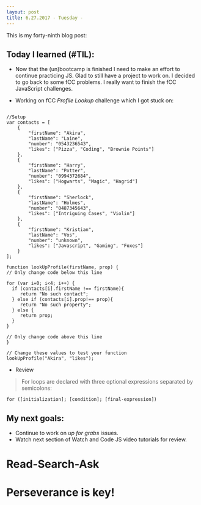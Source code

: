 ```yaml
---
layout: post
title: 6.27.2017 - Tuesday - 
---
```


This is my forty-ninth blog post: 

## Today I learned (#TIL):   

- Now that the (un)bootcamp is finished I need to make an effort to continue practicing JS.  Glad to still have a project to work on.  I decided to go back to some fCC problems.  I really want to finish the fCC JavaScript challenges.  

- Working on fCC _Profile Lookup_ challenge which I got stuck on:

```

//Setup
var contacts = [
    {
        "firstName": "Akira",
        "lastName": "Laine",
        "number": "0543236543",
        "likes": ["Pizza", "Coding", "Brownie Points"]
    },
    {
        "firstName": "Harry",
        "lastName": "Potter",
        "number": "0994372684",
        "likes": ["Hogwarts", "Magic", "Hagrid"]
    },
    {
        "firstName": "Sherlock",
        "lastName": "Holmes",
        "number": "0487345643",
        "likes": ["Intriguing Cases", "Violin"]
    },
    {
        "firstName": "Kristian",
        "lastName": "Vos",
        "number": "unknown",
        "likes": ["Javascript", "Gaming", "Foxes"]
    }
];

function lookUpProfile(firstName, prop) {
// Only change code below this line

for (var i=0; i<4; i++) {
  if (contacts[i].firstName !== firstName){
     return "No such contact";
  } else if (contacts[i].prop!== prop){
     return "No such property";
  } else { 
     return prop;
  }
}  

// Only change code above this line
}

// Change these values to test your function
lookUpProfile("Akira", "likes");
```


- Review
> For loops are declared with three optional expressions separated by semicolons:

```for ([initialization]; [condition]; [final-expression])```



## My next goals:

- Continue to work on  _up for grabs_ issues. 
- Watch next section of Watch and Code JS video tutorials for review.

# Read-Search-Ask

# Perseverance is key!








